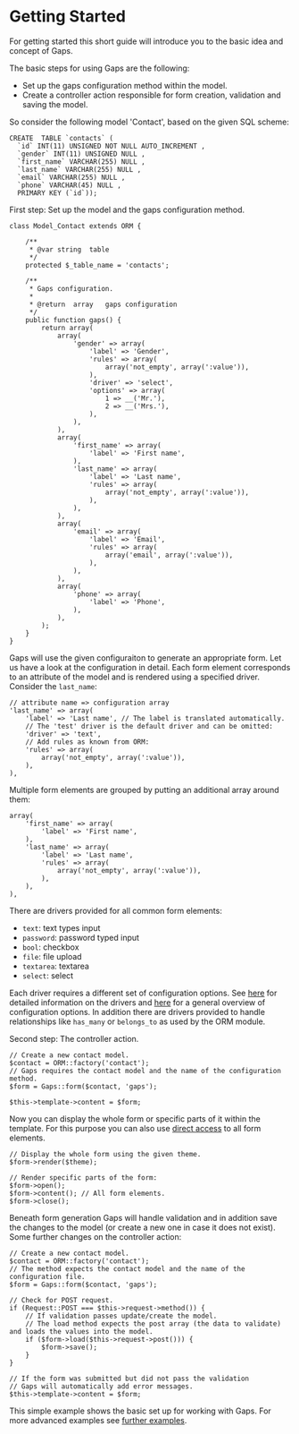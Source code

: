 # Getting Started

For getting started this short guide will introduce you to the basic idea and concept of Gaps.

The basic steps for using Gaps are the following:

* Set up the gaps configuration method within the model.
* Create a controller action responsible for form creation, validation and saving the model.

So consider the following model 'Contact', based on the given SQL scheme:

	CREATE  TABLE `contacts` (
	  `id` INT(11) UNSIGNED NOT NULL AUTO_INCREMENT ,
	  `gender` INT(11) UNSIGNED NULL ,
	  `first_name` VARCHAR(255) NULL ,
	  `last_name` VARCHAR(255) NULL ,
	  `email` VARCHAR(255) NULL ,
	  `phone` VARCHAR(45) NULL ,
	  PRIMARY KEY (`id`));

First step: Set up the model and the gaps configuration method.

	class Model_Contact extends ORM {
		
		/**
		 * @var	string	table
		 */
		protected $_table_name = 'contacts';
		
		/**
		 * Gaps configuration.
		 * 
		 * @return	array 	gaps configuration
		 */
		public function gaps() {
			return array(
                array(
                    'gender' => array(
                        'label' => 'Gender',
                        'rules' => array(
                            array('not_empty', array(':value')),
                        ),
                        'driver' => 'select',
                        'options' => array(
                            1 => __('Mr.'),
                            2 => __('Mrs.'),
                        ),
                    ),
                ),
                array(
                    'first_name' => array(
                        'label' => 'First name',
                    ),
                    'last_name' => array(
                        'label' => 'Last name',
                        'rules' => array(
                            array('not_empty', array(':value')),
                        ),
                    ),
                ),
                array(
                    'email' => array(
                        'label' => 'Email',
                        'rules' => array(
                            array('email', array(':value')),
                        ),
                    ),
                ),
                array(
                    'phone' => array(
                        'label' => 'Phone',
                    ),
                ),
			);
		}
	}

Gaps will use the given configuraiton to generate an appropriate form. Let us have a look at the configuration in detail. Each form element corresponds to an attribute of the model and is rendered using a specified driver. Consider the `last_name`:

    // attribute name => configuration array
    'last_name' => array(
        'label' => 'Last name', // The label is translated automatically.
        // The 'test' driver is the default driver and can be omitted:
        'driver' => 'text',
        // Add rules as known from ORM:
        'rules' => array(
            array('not_empty', array(':value')),
        ),
    ),

Multiple form elements are grouped by putting an additional array around them:

    array(
        'first_name' => array(
            'label' => 'First name',
        ),
        'last_name' => array(
            'label' => 'Last name',
            'rules' => array(
                array('not_empty', array(':value')),
            ),
        ),
    ),

There are drivers provided for all common form elements:

* `text`: text types input
* `password`: password typed input
* `bool`: checkbox
* `file`: file upload
* `textarea`: textarea
* `select`: select

Each driver requires a different set of configuration options. See [here](drivers) for detailed information on the drivers and [here](model-configuration) for a general overview of configuration options. In addition there are drivers provided to handle relationships like `has_many` or `belongs_to` as used by the ORM module.

Second step: The controller action.

	// Create a new contact model.
	$contact = ORM::factory('contact');
	// Gaps requires the contact model and the name of the configuration method.
	$form = Gaps::form($contact, 'gaps');
    
    $this->template->content = $form;

Now you can display the whole form or specific parts of it within the template. For this purpose you can also use [direct access](direct-access) to all form elements.

    // Display the whole form using the given theme.
    $form->render($theme);
    
    // Render specific parts of the form:
    $form->open();
    $form->content(); // All form elements.
    $form->close();

Beneath form generation Gaps will handle validation and in addition save the changes to the model (or create a new one in case it does not exist). Some further changes on the controller action:

	// Create a new contact model.
	$contact = ORM::factory('contact');
	// The method expects the contact model and the name of the configuration file.
	$form = Gaps::form($contact, 'gaps');
	
	// Check for POST request.
	if (Request::POST === $this->request->method()) {
		// If validation passes update/create the model.
		// The load method expects the post array (the data to validate) and loads the values into the model.
		if ($form->load($this->request->post())) {
			$form->save();
		}
	}
	
	// If the form was submitted but did not pass the validation
	// Gaps will automatically add error messages.
	$this->template->content = $form;

This simple example shows the basic set up for working with Gaps. For more advanced examples see [further examples](further-examples.md).
